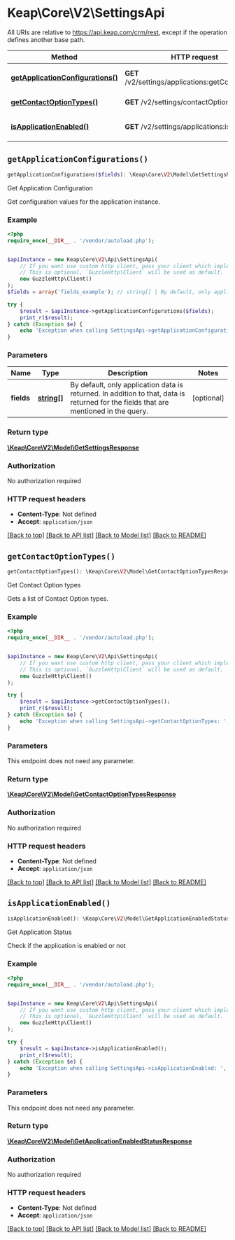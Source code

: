 # Keap\Core\V2\SettingsApi

All URIs are relative to https://api.keap.com/crm/rest, except if the operation defines another base path.

| Method | HTTP request | Description |
| ------------- | ------------- | ------------- |
| [**getApplicationConfigurations()**](SettingsApi.md#getApplicationConfigurations) | **GET** /v2/settings/applications:getConfiguration | Get Application Configuration |
| [**getContactOptionTypes()**](SettingsApi.md#getContactOptionTypes) | **GET** /v2/settings/contactOptionTypes | Get Contact Option types |
| [**isApplicationEnabled()**](SettingsApi.md#isApplicationEnabled) | **GET** /v2/settings/applications:isEnabled | Get Application Status |


## `getApplicationConfigurations()`

```php
getApplicationConfigurations($fields): \Keap\Core\V2\Model\GetSettingsResponse
```

Get Application Configuration

Get configuration values for the application instance.

### Example

```php
<?php
require_once(__DIR__ . '/vendor/autoload.php');


$apiInstance = new Keap\Core\V2\Api\SettingsApi(
    // If you want use custom http client, pass your client which implements `GuzzleHttp\ClientInterface`.
    // This is optional, `GuzzleHttp\Client` will be used as default.
    new GuzzleHttp\Client()
);
$fields = array('fields_example'); // string[] | By default, only application data is returned. In addition to that, data is returned for the fields that are mentioned in the query.

try {
    $result = $apiInstance->getApplicationConfigurations($fields);
    print_r($result);
} catch (Exception $e) {
    echo 'Exception when calling SettingsApi->getApplicationConfigurations: ', $e->getMessage(), PHP_EOL;
}
```

### Parameters

| Name | Type | Description  | Notes |
| ------------- | ------------- | ------------- | ------------- |
| **fields** | [**string[]**](../Model/string.md)| By default, only application data is returned. In addition to that, data is returned for the fields that are mentioned in the query. | [optional] |

### Return type

[**\Keap\Core\V2\Model\GetSettingsResponse**](../Model/GetSettingsResponse.md)

### Authorization

No authorization required

### HTTP request headers

- **Content-Type**: Not defined
- **Accept**: `application/json`

[[Back to top]](#) [[Back to API list]](../../README.md#endpoints)
[[Back to Model list]](../../README.md#models)
[[Back to README]](../../README.md)

## `getContactOptionTypes()`

```php
getContactOptionTypes(): \Keap\Core\V2\Model\GetContactOptionTypesResponse
```

Get Contact Option types

Gets a list of Contact Option types.

### Example

```php
<?php
require_once(__DIR__ . '/vendor/autoload.php');


$apiInstance = new Keap\Core\V2\Api\SettingsApi(
    // If you want use custom http client, pass your client which implements `GuzzleHttp\ClientInterface`.
    // This is optional, `GuzzleHttp\Client` will be used as default.
    new GuzzleHttp\Client()
);

try {
    $result = $apiInstance->getContactOptionTypes();
    print_r($result);
} catch (Exception $e) {
    echo 'Exception when calling SettingsApi->getContactOptionTypes: ', $e->getMessage(), PHP_EOL;
}
```

### Parameters

This endpoint does not need any parameter.

### Return type

[**\Keap\Core\V2\Model\GetContactOptionTypesResponse**](../Model/GetContactOptionTypesResponse.md)

### Authorization

No authorization required

### HTTP request headers

- **Content-Type**: Not defined
- **Accept**: `application/json`

[[Back to top]](#) [[Back to API list]](../../README.md#endpoints)
[[Back to Model list]](../../README.md#models)
[[Back to README]](../../README.md)

## `isApplicationEnabled()`

```php
isApplicationEnabled(): \Keap\Core\V2\Model\GetApplicationEnabledStatusResponse
```

Get Application Status

Check if the application is enabled or not

### Example

```php
<?php
require_once(__DIR__ . '/vendor/autoload.php');


$apiInstance = new Keap\Core\V2\Api\SettingsApi(
    // If you want use custom http client, pass your client which implements `GuzzleHttp\ClientInterface`.
    // This is optional, `GuzzleHttp\Client` will be used as default.
    new GuzzleHttp\Client()
);

try {
    $result = $apiInstance->isApplicationEnabled();
    print_r($result);
} catch (Exception $e) {
    echo 'Exception when calling SettingsApi->isApplicationEnabled: ', $e->getMessage(), PHP_EOL;
}
```

### Parameters

This endpoint does not need any parameter.

### Return type

[**\Keap\Core\V2\Model\GetApplicationEnabledStatusResponse**](../Model/GetApplicationEnabledStatusResponse.md)

### Authorization

No authorization required

### HTTP request headers

- **Content-Type**: Not defined
- **Accept**: `application/json`

[[Back to top]](#) [[Back to API list]](../../README.md#endpoints)
[[Back to Model list]](../../README.md#models)
[[Back to README]](../../README.md)
